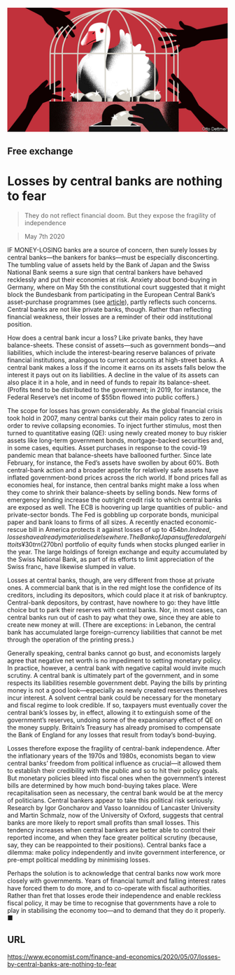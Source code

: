 ![](./images/20200509_FND000_0.jpg)

## Free exchange

# Losses by central banks are nothing to fear

> They do not reflect financial doom. But they expose the fragility of independence

> May 7th 2020

IF MONEY-LOSING banks are a source of concern, then surely losses by central banks—the bankers for banks—must be especially disconcerting. The tumbling value of assets held by the Bank of Japan and the Swiss National Bank seems a sure sign that central bankers have behaved recklessly and put their economies at risk. Anxiety about bond-buying in Germany, where on May 5th the constitutional court suggested that it might block the Bundesbank from participating in the European Central Bank’s asset-purchase programmes (see [article](https://www.economist.com//europe/2020/05/07/germanys-highest-court-takes-issue-with-the-european-central-bank)), partly reflects such concerns. Central banks are not like private banks, though. Rather than reflecting financial weakness, their losses are a reminder of their odd institutional position.

How does a central bank incur a loss? Like private banks, they have balance-sheets. These consist of assets—such as government bonds—and liabilities, which include the interest-bearing reserve balances of private financial institutions, analogous to current accounts at high-street banks. A central bank makes a loss if the income it earns on its assets falls below the interest it pays out on its liabilities. A decline in the value of its assets can also place it in a hole, and in need of funds to repair its balance-sheet. (Profits tend to be distributed to the government; in 2019, for instance, the Federal Reserve’s net income of $55bn flowed into public coffers.)

The scope for losses has grown considerably. As the global financial crisis took hold in 2007, many central banks cut their main policy rates to zero in order to revive collapsing economies. To inject further stimulus, most then turned to quantitative easing (QE): using newly created money to buy riskier assets like long-term government bonds, mortgage-backed securities and, in some cases, equities. Asset purchases in response to the covid-19 pandemic mean that balance-sheets have ballooned further. Since late February, for instance, the Fed’s assets have swollen by about 60%. Both central-bank action and a broader appetite for relatively safe assets have inflated government-bond prices across the rich world. If bond prices fall as economies heal, for instance, then central banks might make a loss when they come to shrink their balance-sheets by selling bonds. New forms of emergency lending increase the outright credit risk to which central banks are exposed as well. The ECB is hoovering up large quantities of public- and private-sector bonds. The Fed is gobbling up corporate bonds, municipal paper and bank loans to firms of all sizes. A recently enacted economic-rescue bill in America protects it against losses of up to $454bn. Indeed, losses have already materialised elsewhere. The Bank of Japan suffered a large hit to its ¥30trn ($270bn) portfolio of equity funds when stocks plunged earlier in the year. The large holdings of foreign exchange and equity accumulated by the Swiss National Bank, as part of its efforts to limit appreciation of the Swiss franc, have likewise slumped in value.

Losses at central banks, though, are very different from those at private ones. A commercial bank that is in the red might lose the confidence of its creditors, including its depositors, which could place it at risk of bankruptcy. Central-bank depositors, by contrast, have nowhere to go: they have little choice but to park their reserves with central banks. Nor, in most cases, can central banks run out of cash to pay what they owe, since they are able to create new money at will. (There are exceptions: in Lebanon, the central bank has accumulated large foreign-currency liabilities that cannot be met through the operation of the printing press.)

Generally speaking, central banks cannot go bust, and economists largely agree that negative net worth is no impediment to setting monetary policy. In practice, however, a central bank with negative capital would invite much scrutiny. A central bank is ultimately part of the government, and in some respects its liabilities resemble government debt. Paying the bills by printing money is not a good look—especially as newly created reserves themselves incur interest. A solvent central bank could be necessary for the monetary and fiscal regime to look credible. If so, taxpayers must eventually cover the central bank’s losses by, in effect, allowing it to extinguish some of the government’s reserves, undoing some of the expansionary effect of QE on the money supply. Britain’s Treasury has already promised to compensate the Bank of England for any losses that result from today’s bond-buying.

Losses therefore expose the fragility of central-bank independence. After the inflationary years of the 1970s and 1980s, economists began to view central banks’ freedom from political influence as crucial—it allowed them to establish their credibility with the public and so to hit their policy goals. But monetary policies bleed into fiscal ones when the government’s interest bills are determined by how much bond-buying takes place. Were recapitalisation seen as necessary, the central bank would be at the mercy of politicians. Central bankers appear to take this political risk seriously. Research by Igor Goncharov and Vasso Ioannidou of Lancaster University and Martin Schmalz, now of the University of Oxford, suggests that central banks are more likely to report small profits than small losses. This tendency increases when central bankers are better able to control their reported income, and when they face greater political scrutiny (because, say, they can be reappointed to their positions). Central banks face a dilemma: make policy independently and invite government interference, or pre-empt political meddling by minimising losses.

Perhaps the solution is to acknowledge that central banks now work more closely with governments. Years of financial tumult and falling interest rates have forced them to do more, and to co-operate with fiscal authorities. Rather than fret that losses erode their independence and enable reckless fiscal policy, it may be time to recognise that governments have a role to play in stabilising the economy too—and to demand that they do it properly. ■

## URL

https://www.economist.com/finance-and-economics/2020/05/07/losses-by-central-banks-are-nothing-to-fear
